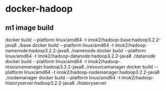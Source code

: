 # docker-hadoop

## m1 image build
​docker build --platform linux/amd64 -t imok2/hadoop-base:hadoop3.2.2-java8 ./base
docker build --platform linux/amd64 -t imok2/hadoop-namenode:hadoop3.2.2-java8 ./namenode
docker build --platform linux/amd64 -t imok2/hadoop-datanode:hadoop3.2.2-java8 ./datanode
docker build --platform linux/amd64 -t imok2/hadoop-resourcemanager:hadoop3.2.2-java8 ./resourcemanager
docker build --platform linux/amd64 -t imok2/hadoop-nodemanager:hadoop3.2.2-java8 ./nodemanager
docker build --platform linux/amd64 -t imok2/hadoop-historyserver:hadoop3.2.2-java8 ./historyserver